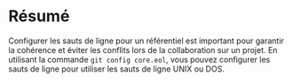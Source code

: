 # Résumé

Configurer les sauts de ligne pour un référentiel est important pour garantir la cohérence et éviter les conflits lors de la collaboration sur un projet. En utilisant la commande `git config core.eol`, vous pouvez configurer les sauts de ligne pour utiliser les sauts de ligne UNIX ou DOS.
